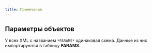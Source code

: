 ```yaml
---
title: Примечания
---
```


## Параметры объектов
У всех XML с названием `*PARAMS*` одинаковая схема. Данные из них импортируются в таблицу **PARAMS**.
